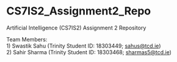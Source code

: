 # CS7IS2_Assignment2_Repo
Artificial Intelligence (CS7IS2) Assignment 2 Repository

Team Members: 
<br>1) Swastik Sahu (Trinity Student ID: 18303449; sahus@tcd.ie)
<br>2) Sahir Sharma (Trinity Student ID: 18303468; sharmas5@tcd.ie)

